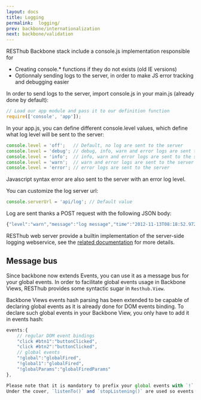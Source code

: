 ```yaml
---
layout: docs
title: Logging
permalink:  logging/
prev: backbone/internationalization
next: backbone/validation
---
```


RESThub Backbone stack include a console.js implementation responsible for

* Creating console.* functions if they do not exists (old IE versions)
* Optionnaly sending logs to the server, in order to make JS error tracking and debugging easier

In order to send logs to the server, import console.js in your main.js (already done by default):

```javascript
// Load our app module and pass it to our definition function
require(['console', 'app']);
```

In your app.js, you can define different console.level values, which define what log level will be sent to the server:

```javascript
console.level = 'off';   // Default, no log are sent to the server
console.level = 'debug'; // debug, info, warn and error logs are sent to the server
console.level = 'info';  // info, warn and error logs are sent to the server
console.level = 'warn';  // warn and error logs are sent to the server
console.level = 'error'; // error logs are sent to the server
```

Javascript syntax error are also sent to the server with an error log level.

You can customize the log server url:

```javascript
console.serverUrl = 'api/log'; // Default value
```

Log are sent thanks a POST request with the following JSON body:

```javascript
{"level":"warn","message":"log message","time":"2012-11-13T08:18:52.972Z"}
```

RESThub web server provide a builtin implementation of the server-side logging webservice, see the
[related documentation](/docs/spring/web-server/#toc_7) for more details.
  
## Message bus

Since backbone now extends Events, you can use it as a message bus for your global events.
In order to facilitate global events usage in Backbone Views, RESThub provides some syntactic sugar in `Resthub.View`.

Backbone Views events hash parsing has been extended to be capable of declaring global events as it is already done
for DOM events binding. To declare such global events in your Backbone View, you only have to add it in events hash:

```javascript
events:{
    // regular DOM event bindings
    "click #btn1":"buttonClicked",
    "click #btn2":"buttonClicked",
    // global events
    "!global":"globalFired",
    "!global1":"globalFired",
    "!globalParams":"globalFiredParams"
},

Please note that it is mandatory to prefix your global events with `!` to differentiate them from DOM events.
Under the cover, `listenTo()` and `stopListening()` are used so events cleanup will be done automatically by the view.